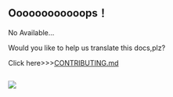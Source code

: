 ## Oooooooooooops！

No Available...

Would you like to help us translate this docs,plz?

Click here>>>[CONTRIBUTING.md](https://ravenfieldcommunity.github.io/docs/cn/CONTRIBUTING.html#%E7%B4%A2%E5%BC%95)

<img :src="$withBase('/assets/logo2.jpg')">

![](/docs/assets/logo2.jpg)
